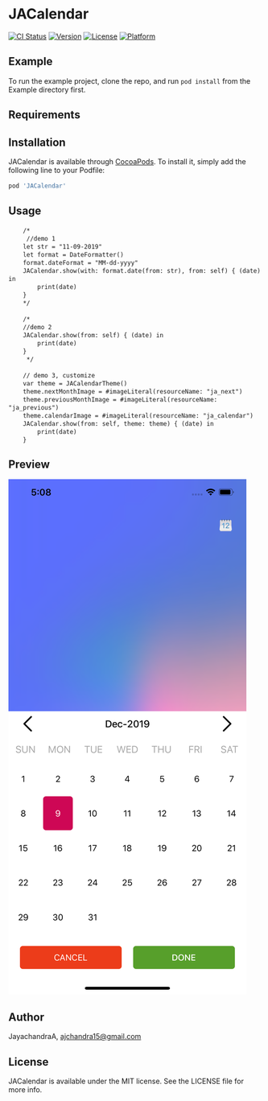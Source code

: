 # JACalendar

[![CI Status](https://img.shields.io/travis/JayachandraA/JACalendar.svg?style=flat)](https://travis-ci.org/JayachandraA/JACalendar)
[![Version](https://img.shields.io/cocoapods/v/JACalendar.svg?style=flat)](https://cocoapods.org/pods/JACalendar)
[![License](https://img.shields.io/cocoapods/l/JACalendar.svg?style=flat)](https://cocoapods.org/pods/JACalendar)
[![Platform](https://img.shields.io/cocoapods/p/JACalendar.svg?style=flat)](https://cocoapods.org/pods/JACalendar)

## Example

To run the example project, clone the repo, and run `pod install` from the Example directory first.

## Requirements

## Installation

JACalendar is available through [CocoaPods](https://cocoapods.org). To install
it, simply add the following line to your Podfile:

```ruby
pod 'JACalendar'
```

## Usage

        /*
         //demo 1
        let str = "11-09-2019"
        let format = DateFormatter()
        format.dateFormat = "MM-dd-yyyy"
        JACalendar.show(with: format.date(from: str), from: self) { (date) in
            print(date)
        }
        */
        
        /*
        //demo 2
        JACalendar.show(from: self) { (date) in
            print(date)
        }
         */
        
        // demo 3, customize
        var theme = JACalendarTheme()
        theme.nextMonthImage = #imageLiteral(resourceName: "ja_next")
        theme.previousMonthImage = #imageLiteral(resourceName: "ja_previous")
        theme.calendarImage = #imageLiteral(resourceName: "ja_calendar")
        JACalendar.show(from: self, theme: theme) { (date) in
            print(date)
        }
## Preview
![Image of preview](https://raw.githubusercontent.com/JayachandraA/JACalendar/master/Example/JACalendar/custom.png)

## Author

JayachandraA, ajchandra15@gmail.com

## License

JACalendar is available under the MIT license. See the LICENSE file for more info.
